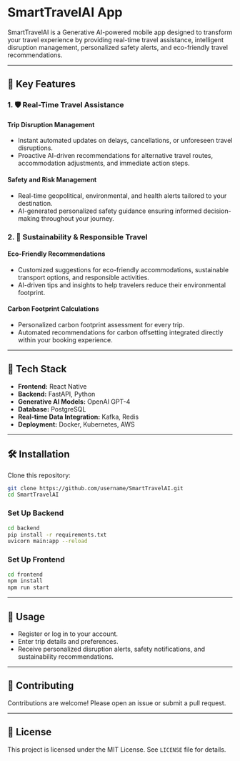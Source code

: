 # SmartTravelAI App

SmartTravelAI is a Generative AI-powered mobile app designed to transform your travel experience by providing real-time travel assistance, intelligent disruption management, personalized safety alerts, and eco-friendly travel recommendations.

---

## 🚀 Key Features

### 1. 🛡️ Real-Time Travel Assistance

#### Trip Disruption Management
- Instant automated updates on delays, cancellations, or unforeseen travel disruptions.
- Proactive AI-driven recommendations for alternative travel routes, accommodation adjustments, and immediate action steps.

#### Safety and Risk Management
- Real-time geopolitical, environmental, and health alerts tailored to your destination.
- AI-generated personalized safety guidance ensuring informed decision-making throughout your journey.

### 2. 🌿 Sustainability & Responsible Travel

#### Eco-Friendly Recommendations
- Customized suggestions for eco-friendly accommodations, sustainable transport options, and responsible activities.
- AI-driven tips and insights to help travelers reduce their environmental footprint.

#### Carbon Footprint Calculations
- Personalized carbon footprint assessment for every trip.
- Automated recommendations for carbon offsetting integrated directly within your booking experience.

---

## 📲 Tech Stack

- **Frontend:** React Native
- **Backend:** FastAPI, Python
- **Generative AI Models:** OpenAI GPT-4
- **Database:** PostgreSQL
- **Real-time Data Integration:** Kafka, Redis
- **Deployment:** Docker, Kubernetes, AWS

---

## 🛠 Installation

Clone this repository:

```bash
git clone https://github.com/username/SmartTravelAI.git
cd SmartTravelAI
```

### Set Up Backend

```bash
cd backend
pip install -r requirements.txt
uvicorn main:app --reload
```

### Set Up Frontend

```bash
cd frontend
npm install
npm run start
```

---

## 🌟 Usage

- Register or log in to your account.
- Enter trip details and preferences.
- Receive personalized disruption alerts, safety notifications, and sustainability recommendations.

---

## 📃 Contributing

Contributions are welcome! Please open an issue or submit a pull request.

---

## 📜 License

This project is licensed under the MIT License. See `LICENSE` file for details.

